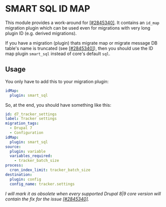 # SMART SQL ID MAP

This module provides a work-around for [\[#2845340\]][1]. It contains an
`id_map` migration plugin which can be used even for migrations with very long
plugin ID (e.g. derived migrations).

If you have a migration (plugin) thats migrate map or migrate message DB table's
name is truncated (see [\[#2845340\]][1]), then you should use the ID map plugin
`smart_sql` instead of core's default `sql`.


## Usage

You only have to add this to your migration plugin:

```yaml
idMap:
  plugin: smart_sql
```

So, at the end, you should have something like this:
```yaml
id: d7_tracker_settings
label: Tracker settings
migration_tags:
  - Drupal 7
  - Configuration
idMap:
  plugin: smart_sql
source:
  plugin: variable
  variables_required:
    - tracker_batch_size
process:
  cron_index_limit: tracker_batch_size
destination:
  plugin: config
  config_name: tracker.settings
```

*I will mark it as obsolete when every supported Drupal 8|9 core version will
contain the fix for the issue [\[#2845340\]][1].*

[1]: https://drupal.org/i/2845340
